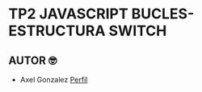 # TP2 JAVASCRIPT BUCLES-ESTRUCTURA SWITCH

## AUTOR 🤓
- Axel Gonzalez [Perfil](https://github.com/AxelGzlzz)



